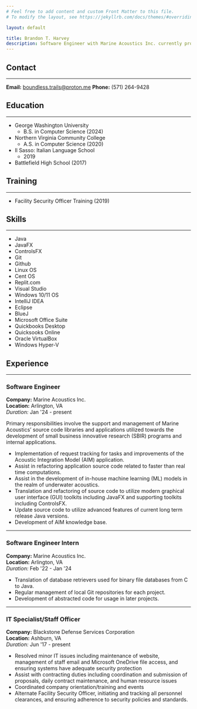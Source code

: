 ```yaml
---
# Feel free to add content and custom Front Matter to this file.
# To modify the layout, see https://jekyllrb.com/docs/themes/#overriding-theme-defaults

layout: default

title: Brandon T. Harvey
description: Software Engineer with Marine Acoustics Inc. currently providing support with Java and JavaFX libraries. Java, Git, IntelliJ IDEA. 
---
```

## Contact
* * *
**Email:** boundless.trails@proton.me
**Phone:** (571) 264-9428


## Education
* * *
- George Washington University
	- B.S. in Computer Science (2024)
- Northern Virginia Community College
	- A.S. in Computer Science (2020)
- Il Sasso: Italian Language School
	- 2019
- Battlefield High School (2017)

## Training
* * *
- Facility Security Officer Training (2019)

## Skills
* * *
- Java
- JavaFX
- ControlsFX
- Git
- Github
- Linux OS
- Cent OS
- Replit.com
- Visual Studio
- Windows 10/11 OS
- IntelliJ IDEA
- Eclipse
- BlueJ
- Microsoft Office Suite
- Quickbooks Desktop
- Quicksooks Online
- Oracle VirtualBox
- Windows Hyper-V

## Experience
* * *

### Software Engineer
**Company:** Marine Acoustics Inc.  
**Location:** Arlington, VA  
_Duration:_ Jan '24 - present

Primary responsibilities involve the support and management of Marine Acoustics’ source code libraries and applications utilized towards the development of small business innovative research (SBIR) programs and internal applications. 

- Implementation of request tracking for tasks and improvements of the Acoustic Integration Model (AIM) application.
- Assist in refactoring application source code related to faster than real time computations.
- Assist in the development of in-house machine learning (ML) models in the realm of underwater acoustics.
- Translation and refactoring of source code to utilize modern graphical user interface (GUI) toolkits including JavaFX and supporting toolkits including ControlsFX.
- Update source code to utilize advanced features of current long term release Java versions.
- Development of AIM knowledge base.

* * *

### Software Engineer Intern
**Company:** Marine Acoustics Inc.  
**Location:** Arlington, VA  
_Duration:_ Feb '22 - Jan '24

- Translation of database retrievers used for binary file databases from C to Java.
- Regular management of local Git repositories for each project.
- Development of abstracted code for usage in later projects.

* * *

### IT Specialist/Staff Officer
**Company:** Blackstone Defense Services Corporation  
**Location:** Ashburn, VA  
_Duration:_ Jun '17 - present

- Resolved minor IT issues including maintenance of website, management of staff email and Microsoft OneDrive file access, and ensuring systems have adequate security protection
- Assist with contracting duties including coordination and submission of proposals, daily contract maintenance, and human resource issues
- Coordinated company orientation/training and events
- Alternate Facility Security Officer, initiating and tracking all personnel clearances, and ensuring adherence to security policies and standards.




